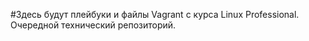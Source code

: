 #Здесь будут плейбуки и файлы Vagrant с курса Linux Professional. Очередной технический репозиторий.
